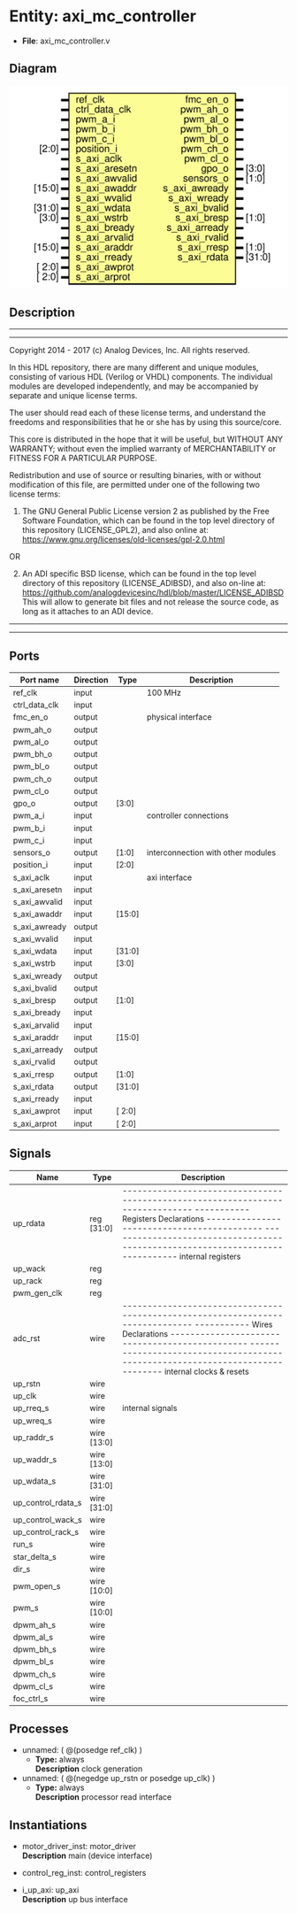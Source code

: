 # Entity: axi_mc_controller

- **File**: axi_mc_controller.v
## Diagram

![Diagram](axi_mc_controller.svg "Diagram")
## Description

 ***************************************************************************
 ***************************************************************************
 Copyright 2014 - 2017 (c) Analog Devices, Inc. All rights reserved.

 In this HDL repository, there are many different and unique modules, consisting
 of various HDL (Verilog or VHDL) components. The individual modules are
 developed independently, and may be accompanied by separate and unique license
 terms.

 The user should read each of these license terms, and understand the
 freedoms and responsibilities that he or she has by using this source/core.

 This core is distributed in the hope that it will be useful, but WITHOUT ANY
 WARRANTY; without even the implied warranty of MERCHANTABILITY or FITNESS FOR
 A PARTICULAR PURPOSE.

 Redistribution and use of source or resulting binaries, with or without modification
 of this file, are permitted under one of the following two license terms:

   1. The GNU General Public License version 2 as published by the
      Free Software Foundation, which can be found in the top level directory
      of this repository (LICENSE_GPL2), and also online at:
      <https://www.gnu.org/licenses/old-licenses/gpl-2.0.html>

 OR

   2. An ADI specific BSD license, which can be found in the top level directory
      of this repository (LICENSE_ADIBSD), and also on-line at:
      https://github.com/analogdevicesinc/hdl/blob/master/LICENSE_ADIBSD
      This will allow to generate bit files and not release the source code,
      as long as it attaches to an ADI device.

 ***************************************************************************
 ***************************************************************************

## Ports

| Port name     | Direction | Type   | Description                         |
| ------------- | --------- | ------ | ----------------------------------- |
| ref_clk       | input     |        | 100 MHz                             |
| ctrl_data_clk | input     |        |                                     |
| fmc_en_o      | output    |        |  physical interface                 |
| pwm_ah_o      | output    |        |                                     |
| pwm_al_o      | output    |        |                                     |
| pwm_bh_o      | output    |        |                                     |
| pwm_bl_o      | output    |        |                                     |
| pwm_ch_o      | output    |        |                                     |
| pwm_cl_o      | output    |        |                                     |
| gpo_o         | output    | [3:0]  |                                     |
| pwm_a_i       | input     |        |   controller connections            |
| pwm_b_i       | input     |        |                                     |
| pwm_c_i       | input     |        |                                     |
| sensors_o     | output    | [1:0]  |  interconnection with other modules |
| position_i    | input     | [2:0]  |                                     |
| s_axi_aclk    | input     |        |  axi interface                      |
| s_axi_aresetn | input     |        |                                     |
| s_axi_awvalid | input     |        |                                     |
| s_axi_awaddr  | input     | [15:0] |                                     |
| s_axi_awready | output    |        |                                     |
| s_axi_wvalid  | input     |        |                                     |
| s_axi_wdata   | input     | [31:0] |                                     |
| s_axi_wstrb   | input     | [3:0]  |                                     |
| s_axi_wready  | output    |        |                                     |
| s_axi_bvalid  | output    |        |                                     |
| s_axi_bresp   | output    | [1:0]  |                                     |
| s_axi_bready  | input     |        |                                     |
| s_axi_arvalid | input     |        |                                     |
| s_axi_araddr  | input     | [15:0] |                                     |
| s_axi_arready | output    |        |                                     |
| s_axi_rvalid  | output    |        |                                     |
| s_axi_rresp   | output    | [1:0]  |                                     |
| s_axi_rdata   | output    | [31:0] |                                     |
| s_axi_rready  | input     |        |                                     |
| s_axi_awprot  | input     | [ 2:0] |                                     |
| s_axi_arprot  | input     | [ 2:0] |                                     |
## Signals

| Name               | Type           | Description                                                                                                                                                                                                                                                             |
| ------------------ | -------------- | ----------------------------------------------------------------------------------------------------------------------------------------------------------------------------------------------------------------------------------------------------------------------- |
| up_rdata           | reg     [31:0] | ------------------------------------------------------------------------------ ----------- Registers Declarations ------------------------------------------- ------------------------------------------------------------------------------  internal registers        |
| up_wack            | reg            |                                                                                                                                                                                                                                                                         |
| up_rack            | reg            |                                                                                                                                                                                                                                                                         |
| pwm_gen_clk        | reg            |                                                                                                                                                                                                                                                                         |
| adc_rst            | wire           | ------------------------------------------------------------------------------ ----------- Wires Declarations ----------------------------------------------- ------------------------------------------------------------------------------  internal clocks & resets  |
| up_rstn            | wire           |                                                                                                                                                                                                                                                                         |
| up_clk             | wire           |                                                                                                                                                                                                                                                                         |
| up_rreq_s          | wire           |  internal signals                                                                                                                                                                                                                                                       |
| up_wreq_s          | wire           |                                                                                                                                                                                                                                                                         |
| up_raddr_s         | wire [13:0]    |                                                                                                                                                                                                                                                                         |
| up_waddr_s         | wire [13:0]    |                                                                                                                                                                                                                                                                         |
| up_wdata_s         | wire [31:0]    |                                                                                                                                                                                                                                                                         |
| up_control_rdata_s | wire [31:0]    |                                                                                                                                                                                                                                                                         |
| up_control_wack_s  | wire           |                                                                                                                                                                                                                                                                         |
| up_control_rack_s  | wire           |                                                                                                                                                                                                                                                                         |
| run_s              | wire           |                                                                                                                                                                                                                                                                         |
| star_delta_s       | wire           |                                                                                                                                                                                                                                                                         |
| dir_s              | wire           |                                                                                                                                                                                                                                                                         |
| pwm_open_s         | wire [10:0]    |                                                                                                                                                                                                                                                                         |
| pwm_s              | wire [10:0]    |                                                                                                                                                                                                                                                                         |
| dpwm_ah_s          | wire           |                                                                                                                                                                                                                                                                         |
| dpwm_al_s          | wire           |                                                                                                                                                                                                                                                                         |
| dpwm_bh_s          | wire           |                                                                                                                                                                                                                                                                         |
| dpwm_bl_s          | wire           |                                                                                                                                                                                                                                                                         |
| dpwm_ch_s          | wire           |                                                                                                                                                                                                                                                                         |
| dpwm_cl_s          | wire           |                                                                                                                                                                                                                                                                         |
| foc_ctrl_s         | wire           |                                                                                                                                                                                                                                                                         |
## Processes
- unnamed: ( @(posedge ref_clk) )
  - **Type:** always
</br>**Description**
 clock generation 
- unnamed: ( @(negedge up_rstn or posedge up_clk) )
  - **Type:** always
</br>**Description**
 processor read interface 
## Instantiations

- motor_driver_inst: motor_driver
</br>**Description**
 main (device interface)

- control_reg_inst: control_registers
- i_up_axi: up_axi
</br>**Description**
 up bus interface

